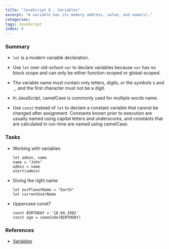 ```yaml
---
title: "JavaScript 8 - Variables"
excerpt: "A variable has its memory address, value, and name(s)."
categories:
tags: JavaScript
index: 8
---
```


### Summary

- `let` is a modern variable declaration.

- Use `let` over old-school `var` to declare variables because `var` has no block scope and can only be either function-scoped or global-scoped.

- The variable name must contain only letters, digits, or the symbols `$` and `_`, and the first character must not be a digit.

- In JavaScript, camelCase is commonly used for multiple words name.

- Use `const` instead of `let` to declare a constant variable that cannot be changed after assignment. Constants known prior to execution are usually named using capital letters and underscores, and constants that are calculated in run-time are named using camelCase.

### Tasks

- Working with variables

  ```
  let admin, name
  name = "John"
  admin = name
  alert(admin)
  ```

- Giving the right name

  ```
  let ourPlanetName = "Earth"
  let currentUserName
  ```

- Uppercase const?

  ```
  const BIRTHDAY = '18.04.1982'
  const age = someCode(BIRTHDAY)
  ```

### References

- [Variables](https://javascript.info/variables)
